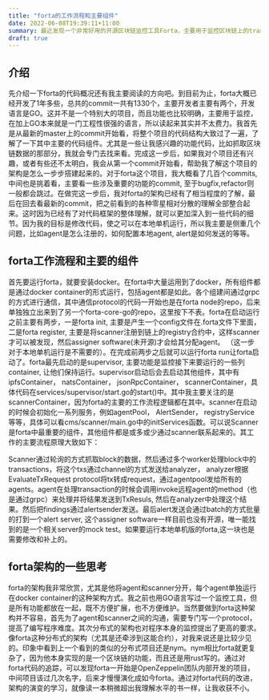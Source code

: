 ```yaml
---
title: "forta的工作流程和主要组件"
date: 2022-06-08T19:39:11+11:00
summary: 最近发现一个非常好用的开源区块链监控工具Forta，主要用于监控区块链上的transactions。我之前其实也写过类似监控工具供个人使用，但是和这个比起来就差远了。这些天花了不少时间阅读了这个工具的代码，对这个工具的工作流程和组成结构都有了大致的了解。个人非常喜欢他的架构设计，于是打算专写一篇文章记录一下这些天的学习成果，主要记录一些观察和思考。
draft: true
---
```


## 介绍

先介绍一下forta的代码概况还有我主要阅读的方向吧。到目前为止，forta大概已经开发了1年多些，总共的commit一共有1330个，主要开发者主要有两个，开发语言是GO。这并不是一个特别大的项目，而且功能也比较明确，主要用于监控，在加上GO本来就是一门工程性很强的语言，所以读起来其实并不太费力。我首先是从最新的master上的commit开始看，将整个项目的代码结构大致过了一遍，了解了一下其中主要的代码组件。尤其是一些让我感兴趣的功能代码，比如抓取区块链数据的那部分，我就会专门去找来看。完成这一步后，如果我对个项目还有兴趣，或者有些还不太明白，我会从第一个commit开始看，帮助我了解这个项目的架构是怎么一步步搭建起来的。对于forta这个项目，我大概看了几百个commits,中间也是挑着看，主要看一些涉及重要的功能的commit, 至于bugfix,refactor则一般都会跳过。在做完这一步后，我对forta的架构已经有了相当程度的了解，最后在回去看最新的commit，把之前看到的各种零星相对分散的理解全部整合起来。这时因为已经有了对代码框架的整体理解，就可以更加深入到一些代码的细节。因为我的目标是修改代码，使之可以在本地单机运行，所以我主要是侧重几个问题，比如agent是怎么注册的，如何配置本地agent, alert是如何发送的等等。

## forta工作流程和主要的组件

首先要运行forta，就要安装docker。在forta中大量运用到了docker，所有组件都是通过docker container的形式运行，包括agent都是如此。各个组建间通过grpc的方式进行通信，其中通信protocol的代码一开始也是在forta node的repo，后来单独独立出来到了另一个forta-core-go的repo，这里按下不表。forta在启动运行之前主要有两步，一是forta init, 主要是产生一个config文件在.forta文件下里面，二是forta register, 主要是将scanner注册到链上的registry合约中，这样scanner才可以被发现，然后assigner software(未开源)才会给其分配agent。
（这一步对于本地单机运行是不需要的）。在完成前两步之后就可以运行forta run让forta启动了。forta最先启动的是supervisor, 主要功能是监控接下来要运行的一些列container, 让他们保持运行。supervisor启动后会去启动其他组件，其中有ipfsContainer， natsContainer， jsonRpcContainer， scannerContainer，具体代码在services/supervisor/start.go的start()中。其中我主要关注的是scannerContainer，因为forta的主要的工作流程逻辑都在其中。scanner在启动的时候会初始化一系列服务，例如agentPool， AlertSender， registryService等等，具体可以看cms/scanner/main.go中的initServices函数。可以说Scanner是forta中最重要的组件，其他组件都是或多或少通过scanner联系起来的。其工作的主要流程原理大致如下：

Scanner通过轮询的方式抓取block的数据，然后通过多个worker处理block中的transactions，将这个txs通过channel的方式发送给analyzer， analyzer根据EvaluateTxRequest protocol将tx转成request，通过agentpool发给所有的agents。agent在处理transaction的时候会调用invoke远程agent的method（也是通过grpc）来处理并将结果发送到TxResuls, 然后在analyzer中处理这个结果。然后把findings通过alertsender发送。最后alert发送会通过batch的方式批量的打到一个alert server, 这个assigner software一样目前也没有开源，唯一能找到的是一个相关server的mock test。如果要运行本地单机版的forta,这一块也是需要修改和补上的。

## forta架构的一些思考

forta的架构我非常欣赏，尤其是他将agent和scanner分开，每个agent单独运行在docker container的这种架构方式。我之前也用GO语言写过一个监控工具，但是所有功能都放在一起，既不方便扩展，也不方便维护。当然要做到forta这种架构并不容易，首先为了agent和scanner之间的沟通，需要专门写一个protocol，提高了编写程序难度。其次分布式的架构也对程序本身的监控提出了更高的要求。像forta这种分布式的架构（尤其是还牵涉到这能合约），对我来说还是比较少见的。印象中看到上一个看到的类似的分布式项目还是nym。nym相比forta就更复杂了，因为他本身实现的是一个区块链的功能，而且还是用rust写的。通过对forta代码的追踪，可以发现forta一开始是OpenZeppelin团队内部开发的项目，中间项目该过几次名字，后来才慢慢演化成如今forta。通过对forta代码的改进，架构的演变的学习，就像读一本稍微超出我理解水平的书一样，让我收获不小。